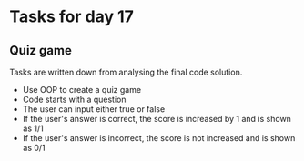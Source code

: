 # Tasks for day 17

## Quiz game

Tasks are written down from analysing the final code solution.

- Use OOP to create a quiz game
- Code starts with a question
- The user can input either true or false
- If the user's answer is correct, the score is increased by 1 and is shown as 1/1
- If the user's answer is incorrect, the score is not increased and is shown as 0/1